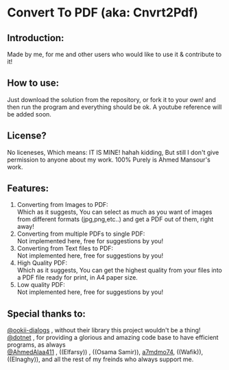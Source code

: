 # Convert To PDF  (aka: Cnvrt2Pdf)
## Introduction:  
Made by me, for me and other users who would like to use it & contribute to it!
## How to use:  
Just download the solution from the repository, or fork it to your own! and then run the program and everything should be ok.
A youtube reference will be added soon.
## License?  
No liceneses, Which means: IT IS MINE! hahah kidding, But still I don't give permission to anyone about my work. 100% Purely is Ahmed Mansour's work.
## Features:  
1. Converting from Images to PDF:  
Which as it suggests, You can select as much as you want of images from different formats (jpg,png,etc..) and get a PDF out of them, right away!  
2. Converting from multiple PDFs to single PDF:  
Not implemented here, free for suggestions by you!  
3. Converting from Text files to PDF:  
Not implemented here, free for suggestions by you!  
4. High Quality PDF:  
Which as it suggests, You can get the highest quality from your files into a PDF file ready for print, in A4 paper size.  
5. Low quality PDF:  
Not implemented here, free for suggestions by you!  
## Special thanks to:  
[@ookii-dialogs](https://www.github.com/ookii-dialogs) , without their library this project wouldn't be a thing!  
[@dotnet](https://www.github.com/dotnet) , for providing a glorious and amazing code base to have efficient programs, as always  
[@AhmedAlaa411](https://www.github.com/AhmedAlaa411) , ((Elfarsy)) , ((Osama Samir)), [a7mdmo74](https://github.com/a7mdmo74), ((Wafik)), ((Elnaghy)), and all the rest of my freinds who always support me.  
